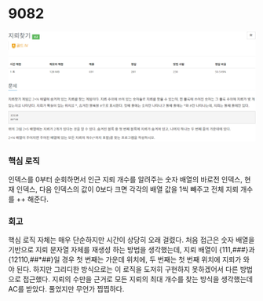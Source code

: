 # 9082
![default](./image/0125-1.png)
### 핵심 로직
인덱스를 0부터 순회하면서 인근 지뢰 개수를 알려주는 숫자 배열의 바로전 인덱스, 현재 인덱스, 다음 인덱스의 값이
0보다 크면 각각의 배열 값을 1씩 빼주고 전체 지뢰 개수를 ++ 해준다.

### 회고
핵심 로직 자체는 매우 단순하지만 시간이 상당히 오래 걸렸다.
처음 접근은 숫자 배열을 기반으로 지뢰 문자열 자체를 재생성 하는 방법을 생각했는데,
지뢰 배열이 {111,###}과 {12110,##*##}일 경우 첫 번째는 가운데 위치에, 두 번째는 첫 번째 위치에 지뢰가
와야 된다. 하지만 그리디한 방식으로는 이 로직을 도저히 구현하지 못하겠어서 다른 방법으로 접근했다.
지뢰의 수만을 근거로 모든 지뢰의 최대 개수를 찾는 방식을 생각했는데 AC를 받았다.
풀었지만 무언가 찝찝하다.
